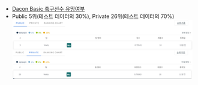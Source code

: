 - [Dacon Basic 축구선수 유망여부](https://dacon.io/competitions/official/236031/overview/description)
- Public 5위(테스트 데이터의 30%), Private 26위(테스트 데이터의 70%)
![public](public_5.PNG) 
![Private](private_26.PNG)